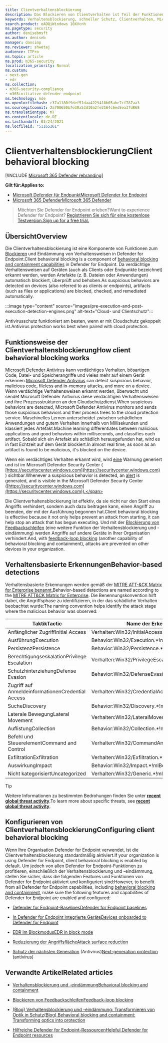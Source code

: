 ```yaml
---
title: Clientverhaltensblockierung
description: Das Blockieren von Clientverhalten ist Teil der Funktionen zum Blockieren und Eindähen von Verhaltensweisen in Microsoft Defender ATP
keywords: Verhaltensblockierung, schneller Schutz, Clientverhalten, Microsoft Defender ATP
search.product: eADQiWindows 10XVcnh
ms.pagetype: security
author: denisebmsft
ms.author: deniseb
manager: dansimp
ms.reviewer: shwetaj
audience: ITPro
ms.topic: article
ms.prod: m365-security
localization_priority: Normal
ms.custom:
- next-gen
- edr
ms.collection:
- m365-security-compliance
- m365initiative-defender-endpoint
ms.technology: mde
ms.openlocfilehash: c37a1180f9def51daa4229418b05abe7cf787aa3
ms.sourcegitcommit: 2a708650b7e30a53d10a2fe3164c6ed5ea37d868
ms.translationtype: MT
ms.contentlocale: de-DE
ms.lasthandoff: 03/24/2021
ms.locfileid: "51165261"
---
```

# <a name="client-behavioral-blocking"></a><span data-ttu-id="0b33b-104">Clientverhaltensblockierung</span><span class="sxs-lookup"><span data-stu-id="0b33b-104">Client behavioral blocking</span></span>

[!INCLUDE [Microsoft 365 Defender rebranding](../../includes/microsoft-defender.md)]

<span data-ttu-id="0b33b-105">**Gilt für:**</span><span class="sxs-lookup"><span data-stu-id="0b33b-105">**Applies to:**</span></span>
- [<span data-ttu-id="0b33b-106">Microsoft Defender für Endpunkt</span><span class="sxs-lookup"><span data-stu-id="0b33b-106">Microsoft Defender for Endpoint</span></span>](https://go.microsoft.com/fwlink/p/?linkid=2154037)
- [<span data-ttu-id="0b33b-107">Microsoft 365 Defender</span><span class="sxs-lookup"><span data-stu-id="0b33b-107">Microsoft 365 Defender</span></span>](https://go.microsoft.com/fwlink/?linkid=2118804)

><span data-ttu-id="0b33b-108">Möchten Sie Defender for Endpoint erleben?</span><span class="sxs-lookup"><span data-stu-id="0b33b-108">Want to experience Defender for Endpoint?</span></span> [<span data-ttu-id="0b33b-109">Registrieren Sie sich für eine kostenlose Testversion.</span><span class="sxs-lookup"><span data-stu-id="0b33b-109">Sign up for a free trial.</span></span>](https://www.microsoft.com/microsoft-365/windows/microsoft-defender-atp?ocid=docs-wdatp-assignaccess-abovefoldlink)

## <a name="overview"></a><span data-ttu-id="0b33b-110">Übersicht</span><span class="sxs-lookup"><span data-stu-id="0b33b-110">Overview</span></span>

<span data-ttu-id="0b33b-111">Die Clientverhaltensblockierung ist eine Komponente von Funktionen zum [Blockieren](https://docs.microsoft.com/microsoft-365/security/defender-endpoint/behavioral-blocking-containment) und Eindämmung von Verhaltensweisen in Defender for Endpoint.</span><span class="sxs-lookup"><span data-stu-id="0b33b-111">Client behavioral blocking is a component of [behavioral blocking and containment capabilities](https://docs.microsoft.com/microsoft-365/security/defender-endpoint/behavioral-blocking-containment) in Defender for Endpoint.</span></span> <span data-ttu-id="0b33b-112">Da verdächtige Verhaltensweisen auf Geräten (auch als Clients oder Endpunkte bezeichnet) erkannt werden, werden Artefakte (z. B. Dateien oder Anwendungen) automatisch blockiert, überprüft und behoben.</span><span class="sxs-lookup"><span data-stu-id="0b33b-112">As suspicious behaviors are detected on devices (also referred to as clients or endpoints), artifacts (such as files or applications) are blocked, checked, and remediated automatically.</span></span> 

:::image type="content" source="images/pre-execution-and-post-execution-detection-engines.png" alt-text="Cloud- und Clientschutz":::

<span data-ttu-id="0b33b-114">Antivirusschutz funktioniert am besten, wenn er mit Cloudschutz gekoppelt ist.</span><span class="sxs-lookup"><span data-stu-id="0b33b-114">Antivirus protection works best when paired with cloud protection.</span></span>

## <a name="how-client-behavioral-blocking-works"></a><span data-ttu-id="0b33b-115">Funktionsweise der Clientverhaltensblockierung</span><span class="sxs-lookup"><span data-stu-id="0b33b-115">How client behavioral blocking works</span></span>

<span data-ttu-id="0b33b-116">[Microsoft Defender Antivirus](https://docs.microsoft.com/windows/security/threat-protection/microsoft-defender-antivirus/microsoft-defender-antivirus-in-windows-10) kann verdächtiges Verhalten, bösartigen Code, Datei- und Speicherangriffe und vieles mehr auf einem Gerät erkennen.</span><span class="sxs-lookup"><span data-stu-id="0b33b-116">[Microsoft Defender Antivirus](https://docs.microsoft.com/windows/security/threat-protection/microsoft-defender-antivirus/microsoft-defender-antivirus-in-windows-10) can detect suspicious behavior, malicious code, fileless and in-memory attacks, and more on a device.</span></span> <span data-ttu-id="0b33b-117">Wenn verdächtige Verhaltensweisen erkannt werden, überwacht und sendet Microsoft Defender Antivirus diese verdächtigen Verhaltensweisen und ihre Prozessstrukturen an den Cloudschutzdienst.</span><span class="sxs-lookup"><span data-stu-id="0b33b-117">When suspicious behaviors are detected, Microsoft Defender Antivirus monitors and sends those suspicious behaviors and their process trees to the cloud protection service.</span></span> <span data-ttu-id="0b33b-118">Maschinelles Lernen unterscheidet zwischen schädlichen Anwendungen und gutem Verhalten innerhalb von Millisekunden und klassiert jedes Artefakt.</span><span class="sxs-lookup"><span data-stu-id="0b33b-118">Machine learning differentiates between malicious applications and good behaviors within milliseconds, and classifies each artifact.</span></span> <span data-ttu-id="0b33b-119">Sobald sich ein Artefakt als schädlich herausgefunden hat, wird es in fast Echtzeit auf dem Gerät blockiert.</span><span class="sxs-lookup"><span data-stu-id="0b33b-119">In almost real time, as soon as an artifact is found to be malicious, it's blocked on the device.</span></span> 

<span data-ttu-id="0b33b-120">Wenn ein verdächtiges Verhalten erkannt wird, wird [eine](https://docs.microsoft.com/microsoft-365/security/defender-endpoint/alerts-queue) Warnung generiert und ist im Microsoft Defender Security Center ( [https://securitycenter.windows.com](https://securitycenter.windows.com) ) sichtbar.</span><span class="sxs-lookup"><span data-stu-id="0b33b-120">Whenever a suspicious behavior is detected, an [alert](https://docs.microsoft.com/microsoft-365/security/defender-endpoint/alerts-queue) is generated, and is visible in the Microsoft Defender Security Center ([https://securitycenter.windows.com](https://securitycenter.windows.com)).</span></span>

<span data-ttu-id="0b33b-121">Die Clientverhaltensblockierung ist effektiv, da sie nicht nur den Start eines Angriffs verhindert, sondern auch dazu beitragen kann, einen Angriff zu beenden, der mit der Ausführung begonnen hat.</span><span class="sxs-lookup"><span data-stu-id="0b33b-121">Client behavioral blocking is effective because it not only helps prevent an attack from starting, it can help stop an attack that has begun executing.</span></span> <span data-ttu-id="0b33b-122">Und mit der [Blockierung von Feedbackschleifen](feedback-loop-blocking.md) (eine weitere Funktion der Verhaltensblockierung und -eindämmung) werden Angriffe auf andere Geräte in Ihrer Organisation verhindert.</span><span class="sxs-lookup"><span data-stu-id="0b33b-122">And, with [feedback-loop blocking](feedback-loop-blocking.md) (another capability of behavioral blocking and containment), attacks are prevented on other devices in your organization.</span></span>

## <a name="behavior-based-detections"></a><span data-ttu-id="0b33b-123">Verhaltensbasierte Erkennungen</span><span class="sxs-lookup"><span data-stu-id="0b33b-123">Behavior-based detections</span></span>

<span data-ttu-id="0b33b-124">Verhaltensbasierte Erkennungen werden gemäß der [MITRE ATT-&CK Matrix for Enterprise benannt.](https://attack.mitre.org/matrices/enterprise)</span><span class="sxs-lookup"><span data-stu-id="0b33b-124">Behavior-based detections are named according to the [MITRE ATT&CK Matrix for Enterprise](https://attack.mitre.org/matrices/enterprise).</span></span> <span data-ttu-id="0b33b-125">Die Benennungskonvention hilft dabei, die Angriffsphase zu identifizieren, in der das schädliche Verhalten beobachtet wurde:</span><span class="sxs-lookup"><span data-stu-id="0b33b-125">The naming convention helps identify the attack stage where the malicious behavior was observed:</span></span>


|<span data-ttu-id="0b33b-126">Taktik</span><span class="sxs-lookup"><span data-stu-id="0b33b-126">Tactic</span></span> |   <span data-ttu-id="0b33b-127">Name der Erkennungsbedrohung</span><span class="sxs-lookup"><span data-stu-id="0b33b-127">Detection threat name</span></span> |
|----|----|
|<span data-ttu-id="0b33b-128">Anfänglicher Zugriff</span><span class="sxs-lookup"><span data-stu-id="0b33b-128">Initial Access</span></span> | <span data-ttu-id="0b33b-129">Verhalten:Win32/InitialAccess.\*!ml</span><span class="sxs-lookup"><span data-stu-id="0b33b-129">Behavior:Win32/InitialAccess.\*!ml</span></span> |
|<span data-ttu-id="0b33b-130">Ausführung</span><span class="sxs-lookup"><span data-stu-id="0b33b-130">Execution</span></span>  | <span data-ttu-id="0b33b-131">Behavior:Win32/Execution.\*!ml</span><span class="sxs-lookup"><span data-stu-id="0b33b-131">Behavior:Win32/Execution.\*!ml</span></span> |
|<span data-ttu-id="0b33b-132">Persistenz</span><span class="sxs-lookup"><span data-stu-id="0b33b-132">Persistence</span></span>    | <span data-ttu-id="0b33b-133">Behavior:Win32/Persistence.\*!ml</span><span class="sxs-lookup"><span data-stu-id="0b33b-133">Behavior:Win32/Persistence.\*!ml</span></span> |
|<span data-ttu-id="0b33b-134">Berechtigungseskalation</span><span class="sxs-lookup"><span data-stu-id="0b33b-134">Privilege Escalation</span></span>   | <span data-ttu-id="0b33b-135">Verhalten:Win32/PrivilegeEscalation.\*!ml</span><span class="sxs-lookup"><span data-stu-id="0b33b-135">Behavior:Win32/PrivilegeEscalation.\*!ml</span></span> |
|<span data-ttu-id="0b33b-136">Schutzhinterziehung</span><span class="sxs-lookup"><span data-stu-id="0b33b-136">Defense Evasion</span></span>    | <span data-ttu-id="0b33b-137">Behavior:Win32/DefenseEvasion.\*!ml</span><span class="sxs-lookup"><span data-stu-id="0b33b-137">Behavior:Win32/DefenseEvasion.\*!ml</span></span> |
|<span data-ttu-id="0b33b-138">Zugriff auf Anmeldeinformationen</span><span class="sxs-lookup"><span data-stu-id="0b33b-138">Credential Access</span></span>  | <span data-ttu-id="0b33b-139">Verhalten:Win32/CredentialAccess.\*!ml</span><span class="sxs-lookup"><span data-stu-id="0b33b-139">Behavior:Win32/CredentialAccess.\*!ml</span></span> |
|<span data-ttu-id="0b33b-140">Suche</span><span class="sxs-lookup"><span data-stu-id="0b33b-140">Discovery</span></span>  | <span data-ttu-id="0b33b-141">Behavior:Win32/Discovery.\*!ml</span><span class="sxs-lookup"><span data-stu-id="0b33b-141">Behavior:Win32/Discovery.\*!ml</span></span> |
|<span data-ttu-id="0b33b-142">Laterale Bewegung</span><span class="sxs-lookup"><span data-stu-id="0b33b-142">Lateral Movement</span></span> | <span data-ttu-id="0b33b-143">Verhalten:Win32/LateralMovement.\*!ml</span><span class="sxs-lookup"><span data-stu-id="0b33b-143">Behavior:Win32/LateralMovement.\*!ml</span></span> |
|<span data-ttu-id="0b33b-144">Auflistung</span><span class="sxs-lookup"><span data-stu-id="0b33b-144">Collection</span></span> |   <span data-ttu-id="0b33b-145">Behavior:Win32/Collection.\*!ml</span><span class="sxs-lookup"><span data-stu-id="0b33b-145">Behavior:Win32/Collection.\*!ml</span></span> |
|<span data-ttu-id="0b33b-146">Befehl und Steuerelement</span><span class="sxs-lookup"><span data-stu-id="0b33b-146">Command and Control</span></span> | <span data-ttu-id="0b33b-147">Verhalten:Win32/CommandAndControl.\*!ml</span><span class="sxs-lookup"><span data-stu-id="0b33b-147">Behavior:Win32/CommandAndControl.\*!ml</span></span> |
|<span data-ttu-id="0b33b-148">Exfiltration</span><span class="sxs-lookup"><span data-stu-id="0b33b-148">Exfiltration</span></span>   | <span data-ttu-id="0b33b-149">Verhalten:Win32/Exfiltration.\*!ml</span><span class="sxs-lookup"><span data-stu-id="0b33b-149">Behavior:Win32/Exfiltration.\*!ml</span></span> |
|<span data-ttu-id="0b33b-150">Auswirkung</span><span class="sxs-lookup"><span data-stu-id="0b33b-150">Impact</span></span> | <span data-ttu-id="0b33b-151">Behavior:Win32/Impact.\*!ml</span><span class="sxs-lookup"><span data-stu-id="0b33b-151">Behavior:Win32/Impact.\*!ml</span></span> |
|<span data-ttu-id="0b33b-152">Nicht kategorisiert</span><span class="sxs-lookup"><span data-stu-id="0b33b-152">Uncategorized</span></span>  | <span data-ttu-id="0b33b-153">Verhalten:Win32/Generic.\*!ml</span><span class="sxs-lookup"><span data-stu-id="0b33b-153">Behavior:Win32/Generic.\*!ml</span></span> |

> [!TIP]
> <span data-ttu-id="0b33b-154">Weitere Informationen zu bestimmten Bedrohungen finden Sie unter **[recent global threat activity](https://www.microsoft.com/wdsi/threats)**.</span><span class="sxs-lookup"><span data-stu-id="0b33b-154">To learn more about specific threats, see **[recent global threat activity](https://www.microsoft.com/wdsi/threats)**.</span></span>


## <a name="configuring-client-behavioral-blocking"></a><span data-ttu-id="0b33b-155">Konfigurieren von Clientverhaltensblockierung</span><span class="sxs-lookup"><span data-stu-id="0b33b-155">Configuring client behavioral blocking</span></span>

<span data-ttu-id="0b33b-156">Wenn Ihre Organisation Defender for Endpoint verwendet, ist die Clientverhaltensblockierung standardmäßig aktiviert.</span><span class="sxs-lookup"><span data-stu-id="0b33b-156">If your organization is using Defender for Endpoint, client behavioral blocking is enabled by default.</span></span> <span data-ttu-id="0b33b-157">Um jedoch von allen Defender for [](behavioral-blocking-containment.md)Endpoint-Funktionen zu profitieren, einschließlich der Verhaltensblockierung und -eindämmung, stellen Sie sicher, dass die folgenden Features und Funktionen von Defender for Endpoint aktiviert und konfiguriert sind:</span><span class="sxs-lookup"><span data-stu-id="0b33b-157">However, to benefit from all Defender for Endpoint capabilities, including [behavioral blocking and containment](behavioral-blocking-containment.md), make sure the following features and capabilities of Defender for Endpoint are enabled and configured:</span></span>

- [<span data-ttu-id="0b33b-158">Defender for Endpoint-Baselines</span><span class="sxs-lookup"><span data-stu-id="0b33b-158">Defender for Endpoint baselines</span></span>](https://docs.microsoft.com/microsoft-365/security/defender-endpoint/configure-machines-security-baseline)

- [<span data-ttu-id="0b33b-159">In Defender for Endpoint integrierte Geräte</span><span class="sxs-lookup"><span data-stu-id="0b33b-159">Devices onboarded to Defender for Endpoint</span></span>](https://docs.microsoft.com/microsoft-365/security/defender-endpoint/onboard-configure)

- [<span data-ttu-id="0b33b-160">EDR im Blockmodus</span><span class="sxs-lookup"><span data-stu-id="0b33b-160">EDR in block mode</span></span>](https://docs.microsoft.com/microsoft-365/security/defender-endpoint/edr-in-block-mode)

- [<span data-ttu-id="0b33b-161">Reduzierung der Angriffsfläche</span><span class="sxs-lookup"><span data-stu-id="0b33b-161">Attack surface reduction</span></span>](https://docs.microsoft.com/microsoft-365/security/defender-endpoint/attack-surface-reduction)

- <span data-ttu-id="0b33b-162">[Schutz der nächsten Generation](https://docs.microsoft.com/windows/security/threat-protection/microsoft-defender-antivirus/configure-microsoft-defender-antivirus-features) (Antivirus)</span><span class="sxs-lookup"><span data-stu-id="0b33b-162">[Next-generation protection](https://docs.microsoft.com/windows/security/threat-protection/microsoft-defender-antivirus/configure-microsoft-defender-antivirus-features) (antivirus)</span></span>

## <a name="related-articles"></a><span data-ttu-id="0b33b-163">Verwandte Artikel</span><span class="sxs-lookup"><span data-stu-id="0b33b-163">Related articles</span></span>

- [<span data-ttu-id="0b33b-164">Verhaltensblockierung und -eindämmung</span><span class="sxs-lookup"><span data-stu-id="0b33b-164">Behavioral blocking and containment</span></span>](behavioral-blocking-containment.md)

- [<span data-ttu-id="0b33b-165">Blockieren von Feedbackschleifen</span><span class="sxs-lookup"><span data-stu-id="0b33b-165">Feedback-loop blocking</span></span>](feedback-loop-blocking.md)

- [<span data-ttu-id="0b33b-166">(Blog) Verhaltensblockierung und -eindämmung: Transformieren von Optik in Schutz</span><span class="sxs-lookup"><span data-stu-id="0b33b-166">(Blog) Behavioral blocking and containment: Transforming optics into protection</span></span>](https://www.microsoft.com/security/blog/2020/03/09/behavioral-blocking-and-containment-transforming-optics-into-protection/)

- [<span data-ttu-id="0b33b-167">Hilfreiche Defender for Endpoint-Ressourcen</span><span class="sxs-lookup"><span data-stu-id="0b33b-167">Helpful Defender for Endpoint resources</span></span>](https://docs.microsoft.com/microsoft-365/security/defender-endpoint/helpful-resources)
